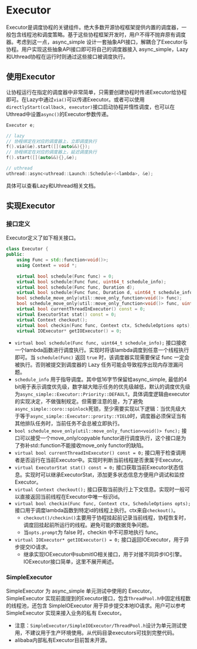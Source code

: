 # Executor

Executor是调度协程的关键组件。绝大多数开源协程框架提供内置的调度器，一般包含线程池和调度策略。基于这些协程框架开发时，用户不得不抛弃原有调度器。考虑到这一点，async_simple 设计一套抽象API接口，解耦合了Executor与协程。用户实现这些抽象API接口即可将自己的调度器接入 async_simple，Lazy和Uthread协程在运行时则通过这些接口被调度执行。

## 使用Executor

让协程运行在指定的调度器中非常简单，只需要创建协程时传递Executor给协程即可。在Lazy中通过`via()`可以传递Executor。或者可以使用`directlyStart(callback, executor)`接口启动协程并惰性调度，也可以在Uthread中设置`async()`的Executor参数传递。

```cpp
Executor e;

// lazy
// 协程绑定在对应的调度器上，立即调度执行
f().via(&e).start([](auto&&){});
// 协程绑定在对应的调度器上，延迟调度执行
f().start([](auto&&){},&e);

// uthread
uthread::async<uthread::Launch::Schedule>(<lambda>, &e);
```

具体可以查看Lazy和Uthread相关文档。

## 实现Executor

### 接口定义

Executor定义了如下相关接口。

```cpp
class Executor {
public:
    using Func = std::function<void()>;
    using Context = void *;
    
    virtual bool schedule(Func func) = 0;
    virtual bool schedule(Func func, uint64_t schedule_info);
    virtual bool schedule(Func func, Duration d);
    virtual bool schedule(Func func, Duration d, uint64_t schedule_info);
    bool schedule_move_only(util::move_only_function<void()> func);
    bool schedule_move_only(util::move_only_function<void()> func, uint64_t schedule_info);
    virtual bool currentThreadInExecutor() const = 0;
    virtual ExecutorStat stat() const = 0;
    virtual Context checkout();
    virtual bool checkin(Func func, Context ctx, ScheduleOptions opts);
    virtual IOExecutor* getIOExecutor() = 0;
```

- `virtual bool schedule(Func func, uint64_t schedule_info);` 接口接收一个lambda函数进行调度执行。实现时将该lambda调度到任意一个线程执行即可。当 `schedule(Func)` 返回 `true` 时，该调度器实现需要保证 func 一定会被执行。否则被提交到调度器的 Lazy 任务可能会导致程序出现内存泄漏问题。
- `schedule_info` 用于指导调度。其中低16字节保留给async_simple, 最低的4 bit用于表示调度优先级，数字越大暗示任务的优先级越低，默认的调度优先级为`async_simple::Executor::Priority::DEFAULT`。具体调度逻辑由executor的实现决定，不做强制规定。但需要注意的是，为了避免`async_simple::coro::spinlock`死锁，至少需要实现以下逻辑：当优先级大于等于`async_simple::Executor::prority::YIELD`时，调度器必须保证当有其他排队任务时，当前任务不会总被立即执行。
- `bool schedule_move_only(util::move_only_function<void()> func);` 接口可以接受一个move_only/copyable functor进行调度执行，这个接口是为了弥补std::function不能接收move_only functor的缺陷。
- `virtual bool currentThreadInExecutor() const = 0;` 接口用于检查调用者是否运行在当前Executor中。实现时判断当前线程是否隶属于Executor。
- `virtual ExecutorStat stat() const = 0;` 接口获取当前Executor状态信息。实现时可以继承ExecutorStat，添加更多状态信息方便用户调试和监控Executor。
- `virtual Context checkout();` 接口获取当前执行上下文信息。实现时一般可以直接返回当前线程在Executor中唯一标识id。
- `virtual bool checkin(Func func, Context ctx, ScheduleOptions opts);` 接口用于调度lambda函数到特定id的线程上执行。ctx来自`checkout()`。
  - `checkout()/checkin()`主要用于协程挂起前记录当前线程，协程恢复时，调度回挂起前所运行的线程。避免可能的数据竞争问题。
  - 当`opts.prompt`为 false 时，checkin 中不可原地执行 func。
- `virtual IOExecutor* getIOExecutor() = 0;` 接口返回IOExecutor，用于异步提交IO请求。
  - 继承实现IOExecutor中submitIO相关接口，用于对接不同异步IO引擎。IOExecutor接口简单，这里不展开阐述。

### SimpleExecutor

SimpleExecutor 为 async_simple 单元测试中使用的 Executor。SimpleExecutor 实现前面提到的Executor接口，包含`ThreadPool.h`中固定线程数的线程池，还包含 SimpleIOExecutor 用于异步提交本地IO请求。用户可以参考 SimpleExecutor 实现来接入业务的私有 Executor。

- 注意：`SimpleExecutor/SimpleIOExecutor/ThreadPool.h`设计为单元测试使用，不建议用于生产环境使用。从代码目录executors可找到完整代码。
- alibaba内部私有Executor目前暂未开源。
